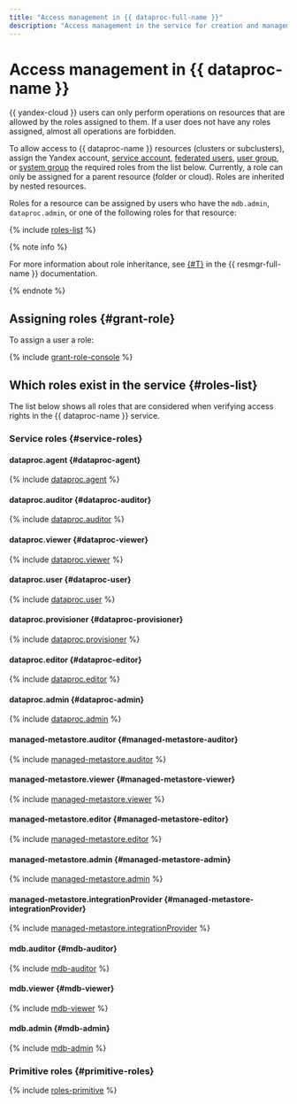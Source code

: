 ```yaml
---
title: "Access management in {{ dataproc-full-name }}"
description: "Access management in the service for creation and management of Apache Hadoop® and Apache Spark™ clusters. To allow access to {{ dataproc-name }} resources (clusters and subclusters), assign the user the required roles from the list below."
---
```


# Access management in {{ dataproc-name }}

{{ yandex-cloud }} users can only perform operations on resources that are allowed by the roles assigned to them. If a user does not have any roles assigned, almost all operations are forbidden.

To allow access to {{ dataproc-name }} resources (clusters or subclusters), assign the Yandex account, [service account](../../iam/concepts/users/service-accounts.md), [federated users](../../iam/concepts/federations.md), [user group](../../organization/operations/manage-groups.md), or [system group](../../iam/concepts/access-control/system-group.md) the required roles from the list below. Currently, a role can only be assigned for a parent resource (folder or cloud). Roles are inherited by nested resources.

Roles for a resource can be assigned by users who have the `mdb.admin`, `dataproc.admin`, or one of the following roles for that resource:

{% include [roles-list](../../_includes/iam/roles-list.md) %}

{% note info %}

For more information about role inheritance, see [{#T}](../../resource-manager/concepts/resources-hierarchy.md#access-rights-inheritance) in the {{ resmgr-full-name }} documentation.

{% endnote %}

## Assigning roles {#grant-role}

To assign a user a role:

{% include [grant-role-console](../../_includes/grant-role-console.md) %}

## Which roles exist in the service {#roles-list}

The list below shows all roles that are considered when verifying access rights in the {{ dataproc-name }} service.

### Service roles {#service-roles}

#### dataproc.agent {#dataproc-agent}

{% include [dataproc.agent](../../_roles/dataproc/agent.md) %}

#### dataproc.auditor {#dataproc-auditor}

{% include [dataproc.auditor](../../_roles/dataproc/auditor.md) %}

#### dataproc.viewer {#dataproc-viewer}

{% include [dataproc.viewer](../../_roles/dataproc/viewer.md) %}

#### dataproc.user {#dataproc-user}

{% include [dataproc.user](../../_roles/dataproc/user.md) %}

#### dataproc.provisioner {#dataproc-provisioner}

{% include [dataproc.provisioner](../../_roles/dataproc/provisioner.md) %}

#### dataproc.editor {#dataproc-editor}

{% include [dataproc.editor](../../_roles/dataproc/editor.md) %}

#### dataproc.admin {#dataproc-admin}

{% include [dataproc.admin](../../_roles/dataproc/admin.md) %}

#### managed-metastore.auditor {#managed-metastore-auditor}

{% include [managed-metastore.auditor](../../_roles/managed-metastore/auditor.md) %}

#### managed-metastore.viewer {#managed-metastore-viewer}

{% include [managed-metastore.viewer](../../_roles/managed-metastore/viewer.md) %}

#### managed-metastore.editor {#managed-metastore-editor}

{% include [managed-metastore.editor](../../_roles/managed-metastore/editor.md) %}

#### managed-metastore.admin {#managed-metastore-admin}

{% include [managed-metastore.admin](../../_roles/managed-metastore/admin.md) %}

#### managed-metastore.integrationProvider {#managed-metastore-integrationProvider}

{% include [managed-metastore.integrationProvider](../../_roles/managed-metastore/integrationProvider.md) %}

#### mdb.auditor {#mdb-auditor}

{% include [mdb-auditor](../../_roles/mdb/auditor.md) %}

#### mdb.viewer {#mdb-viewer}

{% include [mdb-viewer](../../_roles/mdb/viewer.md) %}

#### mdb.admin {#mdb-admin}

{% include [mdb-admin](../../_roles/mdb/admin.md) %}

### Primitive roles {#primitive-roles}

{% include [roles-primitive](../../_includes/roles-primitive.md) %}
